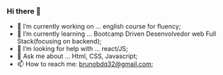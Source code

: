 ### Hi there 👋


- 🔭 I’m currently working on ... english course for fluency;
- 🌱 I’m currently learning ... Bootcamp Driven Desenvolvedor web Full Stack(focusing on backend);
- 🤔 I’m looking for help with ... react/JS;
- 💬 Ask me about ... Html, CSS, Javascript;
- 📫 How to reach me: brunobdq32@gmail.com;

